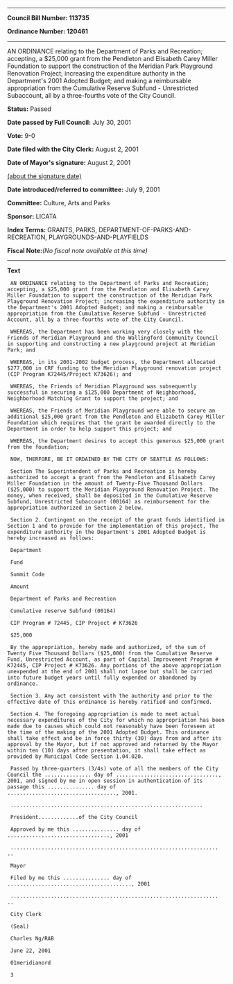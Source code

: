 

********

**Council Bill Number: 113735**
   
**Ordinance Number: 120461**
********

 AN ORDINANCE relating to the Department of Parks and Recreation; accepting, a $25,000 grant from the Pendleton and Elisabeth Carey Miller Foundation to support the construction of the Meridian Park Playground Renovation Project; increasing the expenditure authority in the Department's 2001 Adopted Budget; and making a reimbursable appropriation from the Cumulative Reserve Subfund - Unrestricted Subaccount, all by a three-fourths vote of the City Council.

**Status:** Passed
   
**Date passed by Full Council:** July 30, 2001
   
**Vote:** 9-0
   
**Date filed with the City Clerk:** August 2, 2001
   
**Date of Mayor's signature:** August 2, 2001
   
[(about the signature date)](/~public/approvaldate.htm)
   
   
   
**Date introduced/referred to committee:** July 9, 2001
   
**Committee:** Culture, Arts and Parks
   
**Sponsor:** LICATA
   
   
**Index Terms:** GRANTS, PARKS, DEPARTMENT-OF-PARKS-AND-RECREATION, PLAYGROUNDS-AND-PLAYFIELDS

**Fiscal Note:**_(No fiscal note available at this time)_

********

**Text**
   
```
 AN ORDINANCE relating to the Department of Parks and Recreation; accepting, a $25,000 grant from the Pendleton and Elisabeth Carey Miller Foundation to support the construction of the Meridian Park Playground Renovation Project; increasing the expenditure authority in the Department's 2001 Adopted Budget; and making a reimbursable appropriation from the Cumulative Reserve Subfund - Unrestricted Account, all by a three-fourths vote of the City Council.

 WHEREAS, the Department has been working very closely with the Friends of Meridian Playground and the Wallingford Community Council in supporting and constructing a new playground project at Meridian Park; and

 WHEREAS, in its 2001-2002 budget process, the Department allocated $277,000 in CRF funding to the Meridian Playground renovation project (CIP Program K72445/Project K73626); and

 WHEREAS, the Friends of Meridian Playground was subsequently successful in securing a $125,000 Department of Neighborhood, Neighborhood Matching Grant to support the project; and

 WHEREAS, the Friends of Meridian Playground were able to secure an additional $25,000 grant from the Pendleton and Elizabeth Carey Miller Foundation which requires that the grant be awarded directly to the Department in order to help support this project; and

 WHEREAS, the Department desires to accept this generous $25,000 grant from the foundation;

 NOW, THERFORE, BE IT ORDAINED BY THE CITY OF SEATTLE AS FOLLOWS:

 Section The Superintendent of Parks and Recreation is hereby authorized to accept a grant from the Pendleton and Elisabeth Carey Miller Foundation in the amount of Twenty-Five Thousand Dollars ($25,000) to support the Meridian Playground Renovation Project. The money, when received, shall be deposited in the Cumulative Reserve Subfund, Unrestricted Subaccount (00164) as reimbursement for the appropriation authorized in Section 2 below.

 Section 2. Contingent on the receipt of the grant funds identified in Section 1 and to provide for the implementation of this project, The expenditure authority in the Department's 2001 Adopted Budget is hereby increased as follows:

 Department

 Fund

 Summit Code

 Amount

 Department of Parks and Recreation

 Cumulative reserve Subfund (00164)

 CIP Program # 72445, CIP Project # K73626

 $25,000

 By the appropriation, hereby made and authorized, of the sum of Twenty Five Thousand Dollars ($25,000) from the Cumulative Reserve Fund, Unrestricted Account, as part of Capital Improvement Program # K72445, CIP Project # K73626. Any portions of the above appropriation unexpended at the end of 2001 shall not lapse but shall be carried into future budget years until fully expended or abandoned by ordinance.

 Section 3. Any act consistent with the authority and prior to the effective date of this ordinance is hereby ratified and confirmed.

 Section 4. The foregoing appropriation is made to meet actual necessary expenditures of the City for which no appropriation has been made due to causes which could not reasonably have been foreseen at the time of the making of the 2001 Adopted Budget. This ordinance shall take effect and be in force thirty (30) days from and after its approval by the Mayor, but if not approved and returned by the Mayor within ten (10) days after presentation, it shall take effect as provided by Municipal Code Section 1.04.020.

 Passed by three-quarters (3/4s) vote of all the members of the City Council the ............... day of ................................., 2001, and signed by me in open session in authentication of its passage this ............... day of ..................................., 2001.

 ..............................................................

 President.............of the City Council

 Approved by me this ............... day of ................................., 2001

 ................................................................... ..

 Mayor

 Filed by me this ............... day of ........................................, 2001

 ................................................................... ..

 City Clerk

 (Seal)

 Charles Ng/RAB

 June 22, 2001

 01meridianord

 3

```
